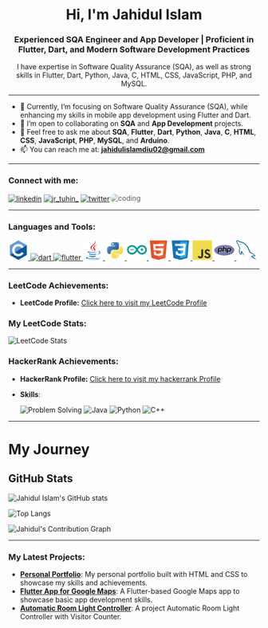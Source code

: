 <h1 align="center">Hi, I'm Jahidul Islam</h1>
<h3 align="center">Experienced SQA Engineer and App Developer | Proficient in Flutter, Dart, and Modern Software Development Practices</h3>

<p align="center">
I have expertise in Software Quality Assurance (SQA), as well as strong skills in Flutter, Dart, Python, Java, C, HTML, CSS, JavaScript, PHP, and MySQL.</p>

---

- 🌱 Currently, I’m focusing on Software Quality Assurance (SQA), while enhancing my skills in mobile app development using Flutter and Dart.
- 👯 I’m open to collaborating on **SQA** and **App Development** projects.
- 💬 Feel free to ask me about **SQA**, **Flutter**, **Dart**, **Python**, **Java**, **C**, **HTML**, **CSS**, **JavaScript**, **PHP**, **MySQL**, and **Arduino**.
- 📫 You can reach me at: **[jahidulislamdiu02@gmail.com](mailto:jahidulislamdiu02@gmail.com)**

---

### Connect with me:
<img align="right" alt="coding" width="300" style="border-radius: 15px; opacity: 0.7;" src="https://media.giphy.com/media/qgQUggAC3Pfv687qPC/giphy.gif">
<p align="left">
<a href="https://www.linkedin.com/in/app-developer-jahidul/" target="_blank"><img align="center" src="https://raw.githubusercontent.com/rahuldkjain/github-profile-readme-generator/master/src/images/icons/Social/linked-in-alt.svg" alt="linkedin" height="30" width="40" /></a>
<a href="https://www.instagram.com/jr_jahidul_/" target="blank"><img align="center" src="https://raw.githubusercontent.com/rahuldkjain/github-profile-readme-generator/master/src/images/icons/Social/instagram.svg" alt="jr_tuhin_" height="30" width="40" /></a>
<a href="https://x.com/Jahidul_Islam02" target="blank"><img align="center" src="https://raw.githubusercontent.com/rahuldkjain/github-profile-readme-generator/master/src/images/icons/Social/twitter.svg" alt="twitter" height="30" width="40" /></a>
</p>

---

### Languages and Tools:
<p align="left">
  <a href="https://www.cprogramming.com/" target="_blank"><img src="https://raw.githubusercontent.com/devicons/devicon/master/icons/c/c-original.svg" alt="c" width="40" height="40"/> </a>
  <a href="https://dart.dev" target="_blank"><img src="https://www.vectorlogo.zone/logos/dartlang/dartlang-icon.svg" alt="dart" width="40" height="40"/> </a>
  <a href="https://flutter.dev" target="_blank"><img src="https://www.vectorlogo.zone/logos/flutterio/flutterio-icon.svg" alt="flutter" width="40" height="40"/> </a>
  <a href="https://www.java.com" target="_blank"><img src="https://raw.githubusercontent.com/devicons/devicon/master/icons/java/java-original.svg" alt="java" width="40" height="40"/> </a>
  <a href="https://www.python.org" target="_blank"><img src="https://raw.githubusercontent.com/devicons/devicon/master/icons/python/python-original.svg" alt="python" width="40" height="40"/> </a>
  <a href="https://www.arduino.cc/" target="_blank"><img src="https://raw.githubusercontent.com/devicons/devicon/master/icons/arduino/arduino-original.svg" alt="arduino" width="40" height="40"/> </a>
  <a href="https://developer.mozilla.org/en-US/docs/Web/HTML" target="_blank"><img src="https://raw.githubusercontent.com/devicons/devicon/master/icons/html5/html5-original.svg" alt="html5" width="40" height="40"/> </a>
  <a href="https://developer.mozilla.org/en-US/docs/Web/CSS" target="_blank"><img src="https://raw.githubusercontent.com/devicons/devicon/master/icons/css3/css3-original.svg" alt="css3" width="40" height="40"/> </a>
  <a href="https://www.javascript.com/" target="_blank"><img src="https://raw.githubusercontent.com/devicons/devicon/master/icons/javascript/javascript-original.svg" alt="javascript" width="40" height="40"/> </a>
  <a href="https://www.php.net/" target="_blank"><img src="https://raw.githubusercontent.com/devicons/devicon/master/icons/php/php-original.svg" alt="php" width="40" height="40"/> </a>
  <a href="https://www.mysql.com/" target="_blank"><img src="https://raw.githubusercontent.com/devicons/devicon/master/icons/mysql/mysql-original.svg" alt="mysql" width="40" height="40"/> </a>
</p>

---

### LeetCode Achievements:
- **LeetCode Profile:** [Click here to visit my LeetCode Profile](https://leetcode.com/Jahidul_Islam2/)

### My LeetCode Stats:
![LeetCode Stats](https://leetcard.jacoblin.cool/Jahidul_Islam2?theme=dark)

### HackerRank Achievements:
- **HackerRank Profile:** [Click here to visit my hackerrank Profile](https://www.hackerrank.com/jahidulislamdiu2)

- **Skills**:

  ![Problem Solving](https://img.shields.io/badge/Problem%20Solving-5%20stars-brightgreen)
  ![Java](https://img.shields.io/badge/Java-5%20stars-brightgreen)
  ![Python](https://img.shields.io/badge/Python-4%20stars-brightgreen)
  ![C++](https://img.shields.io/badge/C++-4%20stars-brightgreen)

---

# My Journey

## GitHub Stats
![Jahidul Islam's GitHub stats](https://github-readme-stats.vercel.app/api?username=Jahidultr&show_icons=true&theme=dark)

![Top Langs](https://github-readme-stats.vercel.app/api/top-langs/?username=Jahidultr&layout=compact&theme=dark)

![Jahidul's Contribution Graph](https://github-readme-activity-graph.vercel.app/graph?username=Jahidultr&theme=dark)



---

### My Latest Projects:
- **[Personal Portfolio](https://jahidultr.github.io/personal-website/)**: My personal portfolio built with HTML and CSS to showcase my skills and achievements.  
- **[Flutter App for Google Maps](https://github.com/Jahidultr/Maps)**: A Flutter-based Google Maps app to showcase basic app development skills.  
- **[Automatic Room Light Controller](https://github.com/Jahidultr/Ardunio_Project)**: A project Automatic Room Light Controller with Visitor Counter.  
